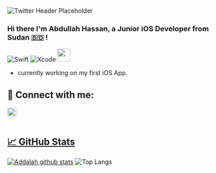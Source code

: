 ![Twitter Header Placeholder](https://github.com/Addallah/Addallah/assets/93667302/ac62b332-5998-40c0-9853-a6681fb35c79)



### Hi there I'm Abdullah Hassan, a Junior iOS Developer from Sudan 🇸🇩 !
![Swift](https://img.shields.io/badge/Swift-FA7343?style=for-the-badge&logo=swift&logoColor=white)
![Xcode](https://img.shields.io/badge/Xcode-007ACC?style=for-the-badge&logo=Xcode&logoColor=white)
<img src="https://developer.apple.com/assets/elements/icons/swiftui/swiftui-96x96_2x.png" width="30px">




-  currently working on my first iOS App.

## 🤝 Connect with me: 

<a href="https://twitter.com/iAddallah_"><img align="left" src="https://upload.wikimedia.org/wikipedia/commons/5/57/X_logo_2023_%28white%29.png" width="21px"/>

</br>
</br>

## 📈 GitHub Stats 
[![Addalah github stats](https://github-readme-stats.vercel.app/api?username=Addallah)](https://github.com/Addallah)
![Top Langs](https://github-readme-stats.vercel.app/api/top-langs/?username=Addallah)
<!--
**Addallah/Addallah** is a ✨ _special_ ✨ repository because its `README.md` (this file) appears on your GitHub profile.

Here are some ideas to get you started:

- 🔭 I’m currently working on ...
- 🌱 I’m currently learning ...
- 👯 I’m looking to collaborate on ...
- 🤔 I’m looking for help with ...
- 💬 Ask me about ...
- 📫 How to reach me: ...
- ⚡ Fun fact: ...
-->


